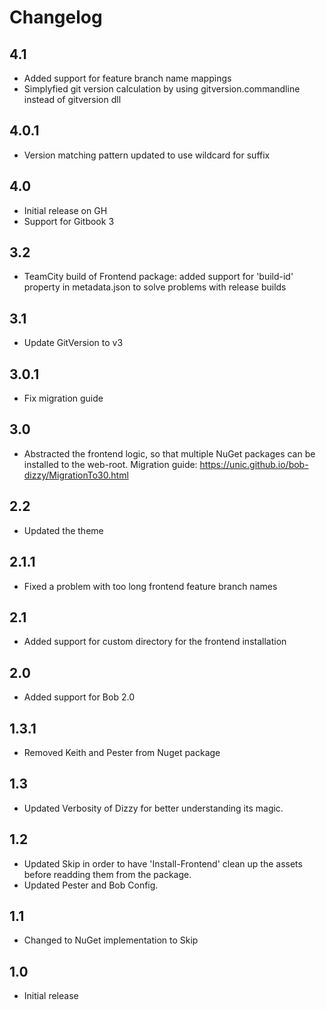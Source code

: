# Changelog

## 4.1

* Added support for feature branch name mappings
* Simplyfied git version calculation by using gitversion.commandline instead of gitversion dll

## 4.0.1

* Version matching pattern updated to use wildcard for suffix

## 4.0

* Initial release on GH
* Support for Gitbook 3

## 3.2

* TeamCity build of Frontend package: added support for 'build-id' property in metadata.json to solve problems with release builds

## 3.1

* Update GitVersion to v3

## 3.0.1

* Fix migration guide

## 3.0

* Abstracted the frontend logic, so that multiple NuGet packages can be installed to the web-root.
Migration guide: https://unic.github.io/bob-dizzy/MigrationTo30.html

## 2.2

* Updated the theme

## 2.1.1

* Fixed a problem with too long frontend feature branch names

## 2.1

* Added support for custom directory for the frontend installation

## 2.0

* Added support for Bob 2.0

## 1.3.1

* Removed Keith and Pester from Nuget package

## 1.3

* Updated Verbosity of Dizzy for better understanding its magic.

## 1.2

* Updated Skip in order to have 'Install-Frontend' clean up the assets before readding them from the package.
* Updated Pester and Bob Config.

## 1.1

* Changed to NuGet implementation to Skip

## 1.0

* Initial release
